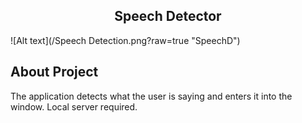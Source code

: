   <h2 align="center">Speech Detector</h3>

<!-- ABOUT THE PROJECT -->
![Alt text](/Speech Detection.png?raw=true "SpeechD")
## About Project
<p>
The application detects what the user is saying and enters it into the window. Local server required.
</p>
